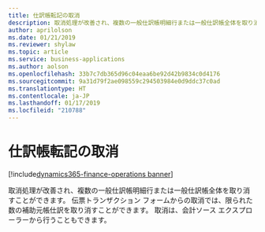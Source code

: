 ```yaml
---
title: 仕訳帳転記の取消
description: 取消処理が改善され、複数の一般仕訳帳明細行または一般仕訳帳全体を取り消すことができます。
author: aprilolson
ms.date: 01/21/2019
ms.reviewer: shylaw
ms.topic: article
ms.service: business-applications
ms.author: aolson
ms.openlocfilehash: 33b7c7db365d96c04eaa6be92d42b9834c0d4176
ms.sourcegitcommit: 9a31d79f2ae098559c294503984e0d9ddc37c0ad
ms.translationtype: HT
ms.contentlocale: ja-JP
ms.lasthandoff: 01/17/2019
ms.locfileid: "210788"
---
```

# <a name="reverse-journal-posting"></a>仕訳帳転記の取消
[!include[dynamics365-finance-operations banner](../includes/dynamics365-finance-operations.md)]


取消処理が改善され、複数の一般仕訳帳明細行または一般仕訳帳全体を取り消すことができます。 伝票トランザクション フォームからの取消では、限られた数の補助元帳仕訳を取り消すことができます。 取消は、会計ソース エクスプローラーから行うこともできます。
